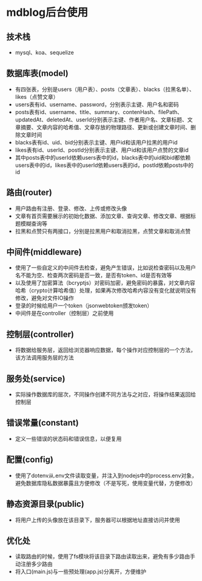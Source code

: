# mdblog后台使用
## 技术栈
- mysql、koa、sequelize
## 数据库表(model)
- 有四张表，分别是users（用户表）、posts（文章表）、blacks（拉黑名单）、likes（点赞文章）
- users表有id、username、password，分别表示主键、用户名和密码
- posts表有id、username、title、summary、contenHash、filePath、updatedAt、deletedAt、userId分别表示主键、作者用户名、文章标题、文章摘要、文章内容的哈希值、文章存放的物理路径、更新或创建文章时间、删除文章时间
- blacks表有id、uid、bid分别表示主键、用户id和该用户拉黑的用户id
- likes表有id、userId、postId分别表示主键、用户id和该用户点赞的文章id
- 其中posts表中的userId依赖users表中的id，blacks表中的uid和bid都依赖users表中的id，likes表中的userId依赖users表的id，postId依赖posts中的id
## 路由(router)
- 用户路由有注册、登录、修改、上传或修改头像
- 文章有首页需要展示的初始化数据、添加文章、查询文章、修改文章、根据标题模糊查询等
- 拉黑和点赞只有两接口，分别是拉黑用户和取消拉黑，点赞文章和取消点赞
## 中间件(middleware)
- 使用了一些自定义的中间件去检查，避免产生错误，比如说检查密码以及用户名不能为空、检查两次密码是否一致，是否有token、id是否有效等
- 以及使用了加密算法（bcryptjs）对密码加密，避免密码的暴露，对文章内容哈希（crypto计算哈希值）处理，如果再次修改哈希内容没有变化就说明没有修改，避免对文件IO操作
- 登录的时候给用户一个token（jsonwebtoken颁发token）
- 中间件是在controller（控制层）之前使用
## 控制层(controller)
- 将数据给服务层，返回给浏览器响应数据，每个操作对应控制层的一个方法，该方法调用服务层的方法
## 服务处(service)
- 实际操作数据库的层次，不同操作创建不同方法与之对应，将操作结果返回给控制层
## 错误常量(constant)
- 定义一些错误的状态码和错误信息，以便复用
## 配置(config)
- 使用了dotenv从.env文件读取变量，并注入到nodejs中的process.env对象，避免数据库隐私数据暴露且方便修改（不是写死，使用变量代替，方便修改）
## 静态资源目录(public)
- 将用户上传的头像放在该目录下，服务器可以根据地址直接访问并使用
## 优化处
- 读取路由的时候，使用了fs模块将该目录下路由读取出来，避免有多少路由手动注册多少路由
- 将入口(main.js)与一些预处理(app.js)分离开，方便维护